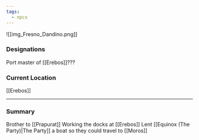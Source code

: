 ```yaml
---
tags:
  - npcs
---
```

![[img_Fresno_Dandino.png]]
### Designations
Port master of [[Erebos]]???

### Current Location
[[Erebos]]

___
### Summary
Brother to [[Prapurat]]
Working the docks at [[Erebos]]
Lent [[Equinox (The Party)|The Party]] a boat so they could travel to [[Moros]]
